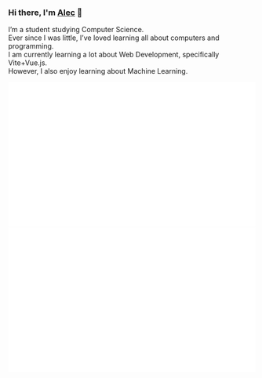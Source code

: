 ### Hi there, I'm [Alec](https://adibarra.com) 👋

I’m a student studying Computer Science.<br>
Ever since I was little, I’ve loved learning all about computers and programming.<br>
I am currently learning a lot about Web Development, specifically Vite+Vue.js.<br>
However, I also enjoy learning about Machine Learning.<br>

<picture>
  <source media="(prefers-color-scheme: dark)" srcset="https://github.com/adibarra/github-stats/blob/master/generated/overview.svg#gh-dark-mode-only">
  <img src="https://github.com/adibarra/github-stats/blob/master/generated/overview.svg#gh-light-mode-only">
</picture>

<picture>
  <source media="(prefers-color-scheme: dark)" srcset="https://github.com/adibarra/github-stats/blob/master/generated/languages.svg#gh-dark-mode-only">
  <img src="https://github.com/adibarra/github-stats/blob/master/generated/languages.svg#gh-light-mode-only">
</picture>
